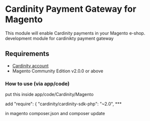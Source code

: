 # Cardinity Payment Gateway for Magento

This module will enable Cardinity payments in your Magento e-shop.
development module for cardinikty payment gateway

## Requirements
* [Cardinity account](https://cardinity.com/sign-up)
* Magento Community Edition v2.0.0 or above

### How to use (via app/code)
put this inside app/code/Cardinity/Magento

add 
"require": {
	    "cardinity/cardinity-sdk-php": "~2.0",
      ***

in magento composer.json and composer update

